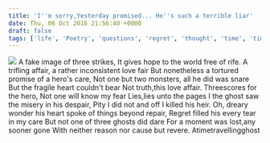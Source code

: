 ```yaml
---
title: 'I''m sorry,Yesterday promised... He''s such a terrible liar'
date: Thu, 06 Oct 2016 21:56:40 +0000
draft: false
tags: ['life', 'Poetry', 'questions', 'regret', 'thought', 'time', 'timetravel', 'Uncategorized']
---
```


[![](http://atimetravellingghost.files.wordpress.com/2016/10/4977_time_travel_in_a_time_of_regret.jpg)](http://atimetravellingghost.files.wordpress.com/2016/10/4977_time_travel_in_a_time_of_regret.jpg) A fake image of three strikes, It gives hope to the world free of rife. A trifling affair, a rather inconsistent love fair But nonetheless a tortured promise of a hero's care, Not one but two monsters, all he did was snare But the fragile heart couldn't bear Not truth,this love affair. Threescores for the hero, Not one will know my fear Lies,lies unto the pages I the ghost saw the misery in his despair, Pity I did not and off I killed his heir. Oh, dreary wonder his heart spoke of things beyond repair, Regret filled his every tear in my care But not one of three ghosts did dare For a moment was lost,any sooner gone With neither reason nor cause but revere. Atimetravellingghost